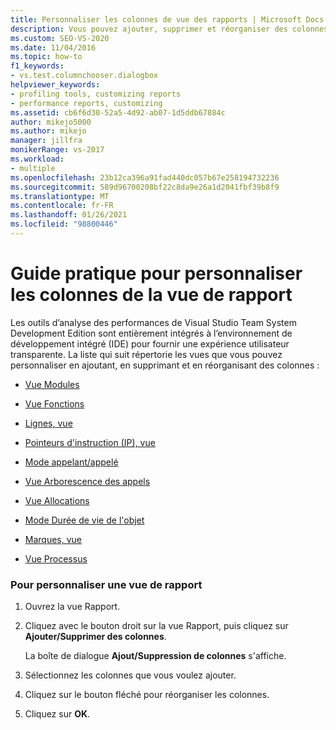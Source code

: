 ```yaml
---
title: Personnaliser les colonnes de vue des rapports | Microsoft Docs
description: Vous pouvez ajouter, supprimer et réorganiser des colonnes dans les vues des outils de performances de Visual Studio, par exemple, dans la vue fonctions, la vue processus et l’appelant/appelé.
ms.custom: SEO-VS-2020
ms.date: 11/04/2016
ms.topic: how-to
f1_keywords:
- vs.test.columnchooser.dialogbox
helpviewer_keywords:
- profiling tools, customizing reports
- performance reports, customizing
ms.assetid: cb6f6d30-52a5-4d92-ab07-1d5ddb67884c
author: mikejo5000
ms.author: mikejo
manager: jillfra
monikerRange: vs-2017
ms.workload:
- multiple
ms.openlocfilehash: 23b12ca396a91fad440dc057b67e258194732236
ms.sourcegitcommit: 589d96700208bf22c8da9e26a1d2041fbf39b8f9
ms.translationtype: MT
ms.contentlocale: fr-FR
ms.lasthandoff: 01/26/2021
ms.locfileid: "98800446"
---
```

# <a name="how-to-customize-report-view-columns"></a>Guide pratique pour personnaliser les colonnes de la vue de rapport
Les outils d’analyse des performances de Visual Studio Team System Development Edition sont entièrement intégrés à l’environnement de développement intégré (IDE) pour fournir une expérience utilisateur transparente. La liste qui suit répertorie les vues que vous pouvez personnaliser en ajoutant, en supprimant et en réorganisant des colonnes :

- [Vue Modules](../profiling/modules-view.md)

- [Vue Fonctions](../profiling/functions-view.md)

- [Lignes, vue](../profiling/lines-view.md)

- [Pointeurs d'instruction (IP), vue](../profiling/instruction-pointers-ips-view.md)

- [Mode appelant/appelé](../profiling/caller-callee-view.md)

- [Vue Arborescence des appels](../profiling/call-tree-view.md)

- [Vue Allocations](../profiling/dotnet-memory-allocations-view.md)

- [Mode Durée de vie de l'objet](../profiling/object-lifetime-view.md)

- [Marques, vue](../profiling/marks-view.md)

- [Vue Processus](../profiling/process-view.md)

### <a name="to-customize-a-report-view"></a>Pour personnaliser une vue de rapport

1. Ouvrez la vue Rapport.

2. Cliquez avec le bouton droit sur la vue Rapport, puis cliquez sur **Ajouter/Supprimer des colonnes**.

     La boîte de dialogue **Ajout/Suppression de colonnes** s'affiche.

3. Sélectionnez les colonnes que vous voulez ajouter.

4. Cliquez sur le bouton fléché pour réorganiser les colonnes.

5. Cliquez sur **OK**.
